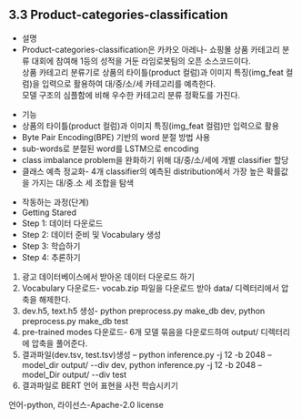 3.3 Product-categories-classification
---------------------------------------

* 설명
 * Product-categories-classification은 카카오 아레나- 쇼핑몰 상품 카테고리 분류 대회에 참여해 1등의 성적을 거둔 라임로봇팀의 오픈 소스코드이다.       
   상품 카테고리 분류기로 상품의 타이틀(product 컬럼)과 이미지 특징(img_feat 컬럼)을 입력으로 활용하여 대/중/소/세 카테고리를 예측한다.     
   모델 구조의 심플함에 비해 우수한 카테고리 분류 정확도를 가진다.      

+ 기능
 + 상품의 타이틀(product 컬럼)과 이미지 특징(img_feat 컬럼)만 입력으로 활용   
 + Byte Pair Encoding(BPE) 기반의 word 분절 방법 사용   
 + sub-words로 분절된 word를 LSTM으로 encoding   
 + class imbalance problem을 완화하기 위해 대/중/소/세에 개별 classifier 할당   
 + 클래스 예측 정교화- 4개 classifier의 예측된 distribution에서 가장 높은 확률값을 가지는 대/중.소 세 조합을 탐색   

- 작동하는 과정(단계)
 - Getting Stared    
  - Step 1: 데이터 다운로드      
  - Step 2: 데이터 준비 및 Vocabulary 생성      
  - Step 3: 학습하기   
  - Step 4: 추론하기   
  
1) 광고 데이터베이스에서 받아온 데이터 다운로드 하기 
2) Vocabulary 다운로드- vocab.zip 파일을 다운로드 받아 data/ 디렉터리에서 압축을 해제한다.   
3) dev.h5, text.h5 생성- python preprocess.py make_db dev, python preprocess.py make_db test   
4) pre-trained modes 다운로드- 6개 모델 묶음을 다운로드하여 output/ 디렉터리에 압축을 풀어준다.   
5) 결과파일(dev.tsv, test.tsv)생성 – python inference.py -j 12 -b 2048 –model_dir output/ --div dev, python inference.py -j 12 -b 2048 –model_Dir output/ --div test   
6) 결과파일로 BERT 언어 표현을 사전 학습시키기   

 언어-python, 라이선스-Apache-2.0 license
